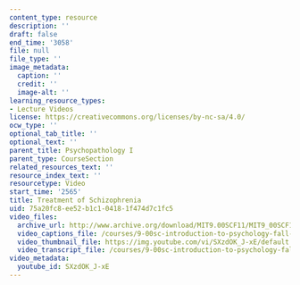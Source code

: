 ```yaml
---
content_type: resource
description: ''
draft: false
end_time: '3058'
file: null
file_type: ''
image_metadata:
  caption: ''
  credit: ''
  image-alt: ''
learning_resource_types:
- Lecture Videos
license: https://creativecommons.org/licenses/by-nc-sa/4.0/
ocw_type: ''
optional_tab_title: ''
optional_text: ''
parent_title: Psychopathology I
parent_type: CourseSection
related_resources_text: ''
resource_index_text: ''
resourcetype: Video
start_time: '2565'
title: Treatment of Schizophrenia
uid: 75a20fc8-ee52-b1c1-0418-1f474d7c1fc5
video_files:
  archive_url: http://www.archive.org/download/MIT9.00SCF11/MIT9_00SCF11_lec20_300k.mp4
  video_captions_file: /courses/9-00sc-introduction-to-psychology-fall-2011/44449cb190f65c4288686c02bbfbe1f1_SXzdOK_J-xE.vtt
  video_thumbnail_file: https://img.youtube.com/vi/SXzdOK_J-xE/default.jpg
  video_transcript_file: /courses/9-00sc-introduction-to-psychology-fall-2011/554018fd0c034e6b876fa7bc1b06bf9a_SXzdOK_J-xE.pdf
video_metadata:
  youtube_id: SXzdOK_J-xE
---
```

